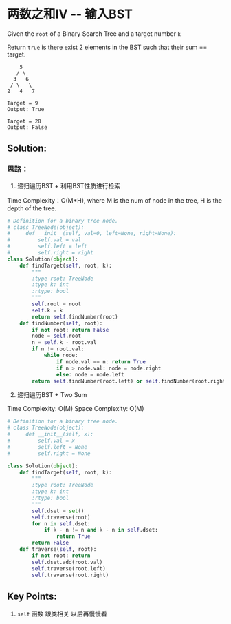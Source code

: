 # 两数之和IV -- 输入BST

Given the ```root``` of a Binary Search Tree and a target number ```k```

Return ```true``` is there exist 2 elements in the BST such that their sum == target.

```Input: 
    5
   / \
  3   6
 / \   \
2   4   7

Target = 9
Output: True

Target = 28
Output: False
```

## Solution:

### 思路：

1. 递归遍历BST + 利用BST性质进行检索

Time Complexity：O(M*H), where M is the num of node in the tree, H is the depth of the tree. 

```python
# Definition for a binary tree node.
# class TreeNode(object):
#     def __init__(self, val=0, left=None, right=None):
#         self.val = val
#         self.left = left
#         self.right = right
class Solution(object):
    def findTarget(self, root, k):
        """
        :type root: TreeNode
        :type k: int
        :rtype: bool
        """
        self.root = root
        self.k = k
        return self.findNumber(root)
    def findNumber(self, root):
        if not root: return False
        node = self.root
        n = self.k - root.val
        if n != root.val:
            while node:
                if node.val == n: return True
                if n > node.val: node = node.right
                else: node = node.left
        return self.findNumber(root.left) or self.findNumber(root.right)
```

2. 递归遍历BST + Two Sum

Time Complexity: O(M)
Space Complexity: O(M) 

```python
# Definition for a binary tree node.
# class TreeNode(object):
#     def __init__(self, x):
#         self.val = x
#         self.left = None
#         self.right = None

class Solution(object):
    def findTarget(self, root, k):
        """
        :type root: TreeNode
        :type k: int
        :rtype: bool
        """
        self.dset = set()
        self.traverse(root)
        for n in self.dset:
            if k - n != n and k - n in self.dset:
                return True
        return False
    def traverse(self, root):
        if not root: return
        self.dset.add(root.val)
        self.traverse(root.left)
        self.traverse(root.right)
```

## Key Points: 

1. ```self``` 函数
跟类相关 以后再慢慢看 




